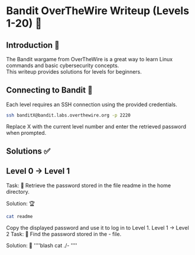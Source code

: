 # Bandit OverTheWire Writeup (Levels 1-20) 🚀

## Introduction 📖

The Bandit wargame from OverTheWire is a great way to learn Linux commands and basic cybersecurity concepts.  
This writeup provides solutions for levels for beginners.

## Connecting to Bandit 🔗

Each level requires an SSH connection using the provided credentials.

````bash
ssh banditX@bandit.labs.overthewire.org -p 2220
````
Replace X with the current level number and enter the retrieved password when prompted.

## Solutions ✅
## Level 0 → Level 1
Task: 📜
Retrieve the password stored in the file readme in the home directory.

Solution: 🏆
````bash
cat readme
````
Copy the displayed password and use it to log in to Level 1.
Level 1 → Level 2
Task: 🔎
Find the password stored in the - file.

Solution: 🎯
''''blash
cat ./-
''''
